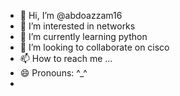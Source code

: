 - 👋 Hi, I’m @abdoazzam16
- 👀 I’m interested in networks
- 🌱 I’m currently learning python
- 💞️ I’m looking to collaborate on cisco
- 📫 How to reach me ...
- 😄 Pronouns: ^_^
- 

<!---
abdoazzam16/abdoazzam16 is a ✨ special ✨ repository because its `README.md` (this file) appears on your GitHub profile.
You can click the Preview link to take a look at your changes.
--->
